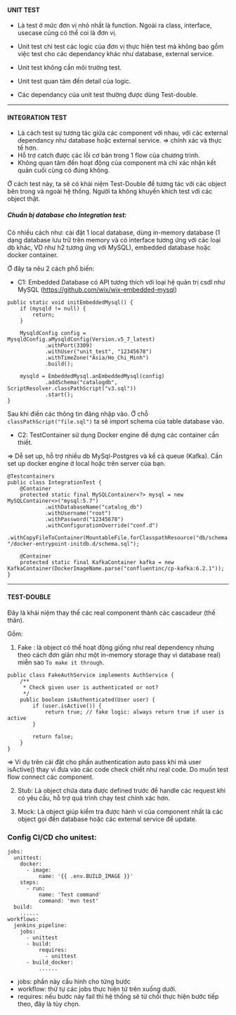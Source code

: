 #### UNIT TEST

* Là test ở mức đơn vị nhỏ nhất là function. Ngoài ra class, interface, usecase cũng có thể coi là đơn vị.

* Unit test chỉ test các logic của đơn vị thực hiện test mà không bao gồm việc test cho các dependancy khác như database, external service.

* Unit test không cần môi trường test.
* Unit test quan tâm đến detail của logic.
* Các dependancy của unit test thường được dùng Test-double.

---------------

#### INTEGRATION TEST

* Là cách test sự tương tác giữa các component với nhau, với các external dependancy như database hoặc external service.
=> chính xác và thực tế hơn.
* Hỗ trợ catch được các lỗi cơ bản trong 1 flow của chương trình.
* Không quan tâm đến hoạt động của component mà chỉ xác nhận kết quản cuối cùng có đúng không.

Ở cách test này, ta sẽ có khái niệm Test-Double để tương tác với các object bên trong và ngoài hệ thống.
Người ta không khuyến khích test với các object thật.

##### Chuẩn bị database cho Integration test:
Có nhiều cách như:  cài đặt 1 local database, dùng in-memory database (1 dạng database lưu trữ trên memory và có interface tương ứng với các loại db khác, VD như h2 tương ứng với MySQL), embedded database hoặc docker container.

Ở đây ta nêu 2 cách phổ biến:

* C1: Embedded Database có API tương thích với loại hệ quản trị csdl như MySQL (https://github.com/wix/wix-embedded-mysql)

```
public static void initEmbeddedMysql() {
    if (mysqld != null) {
        return;
    }

    MysqldConfig config = MysqldConfig.aMysqldConfig(Version.v5_7_latest)
            .withPort(3309)
            .withUser("unit_test", "12345678")
            .withTimeZone("Asia/Ho_Chi_Minh")
            .build();

    mysqld = EmbeddedMysql.anEmbeddedMysql(config)
            .addSchema("catalogdb", ScriptResolver.classPathScript("v3.sql"))
            .start();
}
```
Sau khi điền các thông tin đăng nhập vào.
Ở chỗ ``classPathScript("file.sql")`` ta sẽ import schema của table database vào.


* C2: TestContainer sử dụng Docker engine để dựng các container cần thiết.

=> Dễ set up, hỗ trợ nhiều db MySql-Postgres và kể cả queue (Kafka). Cần set up docker engine ở local hoặc trên server của bạn.

```
@Testcontainers
public class IntegrationTest {
    @Container
    protected static final MySQLContainer<?> mysql = new MySQLContainer<>("mysql:5.7")
            .withDatabaseName("catalog_db")
            .withUsername("root")
            .withPassword("12345678")
            .withConfigurationOverride("conf.d")
            .withCopyFileToContainer(MountableFile.forClasspathResource("db/schema.sql"), "/docker-entrypoint-initdb.d/schema.sql");

    @Container
    protected static final KafkaContainer kafka = new KafkaContainer(DockerImageName.parse("confluentinc/cp-kafka:6.2.1"));
}
```

------------------

#### TEST-DOUBLE

Đây là khái niệm thay thế các real component thành các cascadeur (thế thân).

Gồm:

1) Fake : là object có thể hoạt động giống như real dependency nhưng theo cách đơn giản như một in-memory storage thay vì database real) miễn sao ``To make it through``.

```
public class FakeAuthService implements AuthService {
    /**
     * Check given user is authenticated or not?
     */
    public boolean isAuthenticated(User user) {
        if (user.isActive()) {
            return true; // fake logic: always return true if user is active
        }

        return false;
    }
}
```
=> Ví dụ trên cài đặt cho phần authentication auto pass khi mà user isActive() thay vì đưa vào các code check chiết như real code. Do muốn test flow connect các component.


2) Stub:
Là object chứa data được defined trước để handle các request khi có yêu cầu, hỗ trợ quá trình chạy test chính xác hơn.

3) Mock:
Là object giúp kiểm tra được hành vi của component nhất là các object gọi đến database hoặc các external service để update.

### Config CI/CD cho unitest:

```
jobs:
  unittest:
    docker:
      - image:
          name: '{{ .env.BUILD_IMAGE }}'
    steps:
      - run:
          name: 'Test command'
          command: 'mvn test'
  build:
    ......
workflows:
  jenkins_pipeline:
    jobs:
      - unittest
      - build:
          requires:
            - unittest
      - build_docker:
          ......        
```  

* jobs: phần này cấu hình cho từng bước 
* workflow: thứ tự các jobs thực hiện từ trên xuống dưới.
* requires: nếu bước này fail thì hệ thống sẽ từ chối thực hiện bước tiếp theo, đây là tùy chọn.